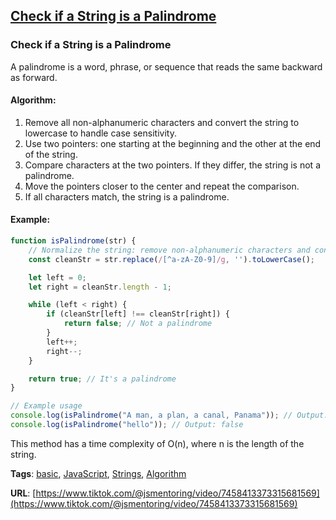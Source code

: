 ## [Check if a String is a Palindrome](#check-if-a-string-is-a-palindrome)

### Check if a String is a Palindrome

A palindrome is a word, phrase, or sequence that reads the same backward as forward.

#### Algorithm:
1. Remove all non-alphanumeric characters and convert the string to lowercase to handle case sensitivity.
2. Use two pointers: one starting at the beginning and the other at the end of the string.
3. Compare characters at the two pointers. If they differ, the string is not a palindrome.
4. Move the pointers closer to the center and repeat the comparison.
5. If all characters match, the string is a palindrome.

#### Example:
```javascript
function isPalindrome(str) {
    // Normalize the string: remove non-alphanumeric characters and convert to lowercase
    const cleanStr = str.replace(/[^a-zA-Z0-9]/g, '').toLowerCase();

    let left = 0;
    let right = cleanStr.length - 1;

    while (left < right) {
        if (cleanStr[left] !== cleanStr[right]) {
            return false; // Not a palindrome
        }
        left++;
        right--;
    }

    return true; // It's a palindrome
}

// Example usage
console.log(isPalindrome("A man, a plan, a canal, Panama")); // Output: true
console.log(isPalindrome("hello")); // Output: false
```

This method has a time complexity of O(n), where n is the length of the string.

**Tags**: [basic](./level/basic), [JavaScript](./theme/javascript), [Strings](./theme/strings), [Algorithm](./theme/algorithm)

**URL**: [https://www.tiktok.com/@jsmentoring/video/7458413373315681569](https://www.tiktok.com/@jsmentoring/video/7458413373315681569)
